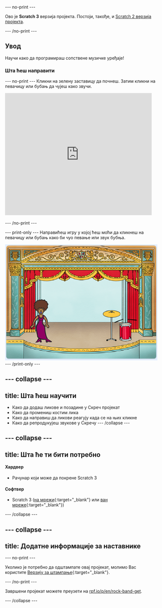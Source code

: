 \--- no-print \---

Ово је **Scratch 3** верзија пројекта. Постоји, такође, и [Scratch 2 верзија пројекта](https://projects.raspberrypi.org/en/projects/rock-band-scratch2).

\--- /no-print \---

## Увод

Научи како да програмираш сопствене музичке уређаје!

### Шта ћеш направити

\--- no-print \--- Кликни на зелену заставицу да почнеш. Затим кликни на певачицу или бубањ да чујеш како звучи.

<div class="scratch-preview">
  <iframe allowtransparency="true" width="485" height="402" src="https://scratch.mit.edu/projects/embed/276872220/?autostart=false" frameborder="0" scrolling="no"></iframe>
</div>

\--- /no-print \---

\--- print-only \--- Направићеш игру у којој ћеш моћи да кликнеш на певачицу или бубањ како би чуо певање или звук бубња.

![снимак екрана игре](images/demo.png) \--- /print-only \---

## \--- collapse \---

## title: Шта ћеш научити

+ Како да додаш ликове и позадине у Скреч пројекат
+ Како да промениш костим лика
+ Како да направиш да ликови реагују када се на њих кликне
+ Како да репродукујеш звукове у Скречу \--- /collapse \---

## \--- collapse \---

## title: Шта ће ти бити потребно

#### Хардвер

+ Рачунар који може да покрене Scratch 3

#### Софтвер

+ Scratch 3 ([на мрежи](http://rpf.io/scratchon){:target="_blank"} или [ван мреже](http://rpf.io/scratchoff){:target="_blank"})

\--- /collapse \---

## \--- collapse \---

## title: Додатне информације за наставнике

\--- no-print \---

Уколико је потребно да одштампате овај пројекат, молимо Вас користите [Верзију за штампање](https://projects.raspberrypi.org/en/projects/rock-band/print){:target="_blank"}.

\--- /no-print \---

Завршени пројекат можете преузети на [rpf.io/p/en/rock-band-get](http://rpf.io/p/en/rock-band-get).

\--- /collapse \---